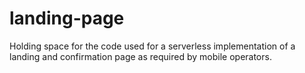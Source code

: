 # landing-page
Holding space for the code used for a serverless implementation of a landing and confirmation page as required by mobile operators.
